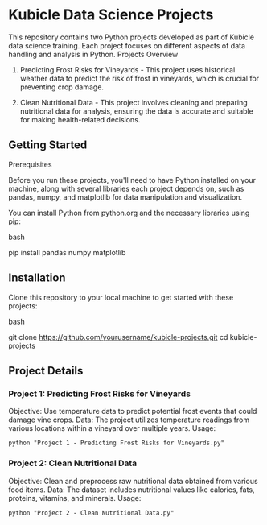 # **Kubicle Data Science Projects**

This repository contains two Python projects developed as part of Kubicle data science training. Each project focuses on different aspects of data handling and analysis in Python.
Projects Overview

1. Predicting Frost Risks for Vineyards - This project uses historical weather data to predict the risk of frost in vineyards, which is crucial for preventing crop damage.

2. Clean Nutritional Data - This project involves cleaning and preparing nutritional data for analysis, ensuring the data is accurate and suitable for making health-related decisions.

## **Getting Started**
Prerequisites

Before you run these projects, you'll need to have Python installed on your machine, along with several libraries each project depends on, such as pandas, numpy, and matplotlib for data manipulation and visualization.

You can install Python from python.org and the necessary libraries using pip:

bash

pip install pandas numpy matplotlib

## **Installation**

Clone this repository to your local machine to get started with these projects:

bash

git clone https://github.com/yourusername/kubicle-projects.git
cd kubicle-projects

## **Project Details**
### **Project 1: Predicting Frost Risks for Vineyards**

Objective: Use temperature data to predict potential frost events that could damage vine crops.
Data: The project utilizes temperature readings from various locations within a vineyard over multiple years.
Usage:


    python "Project 1 - Predicting Frost Risks for Vineyards.py"

### **Project 2: Clean Nutritional Data**

Objective: Clean and preprocess raw nutritional data obtained from various food items.
Data: The dataset includes nutritional values like calories, fats, proteins, vitamins, and minerals.
Usage:


    python "Project 2 - Clean Nutritional Data.py"
